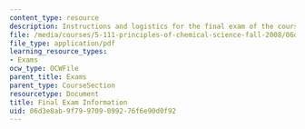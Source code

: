 ```yaml
---
content_type: resource
description: Instructions and logistics for the final exam of the course.
file: /media/courses/5-111-principles-of-chemical-science-fall-2008/06d3e8ab9f799709099276f6e90d0f92_finalinfo.pdf
file_type: application/pdf
learning_resource_types:
- Exams
ocw_type: OCWFile
parent_title: Exams
parent_type: CourseSection
resourcetype: Document
title: Final Exam Information
uid: 06d3e8ab-9f79-9709-0992-76f6e90d0f92
---
```

